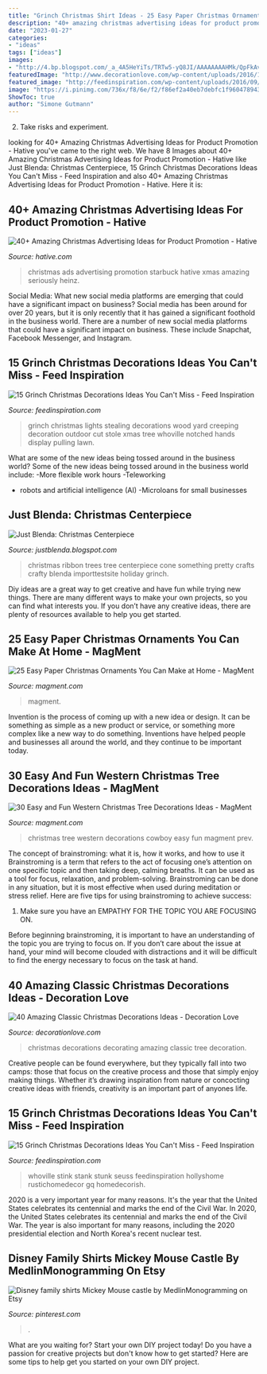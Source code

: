 ```yaml
---
title: "Grinch Christmas Shirt Ideas - 25 Easy Paper Christmas Ornaments You Can Make At Home"
description: "40+ amazing christmas advertising ideas for product promotion"
date: "2023-01-27"
categories:
- "ideas"
tags: ["ideas"]
images:
- "http://4.bp.blogspot.com/_a_4A5HeYiTs/TRTw5-yQ8JI/AAAAAAAAHMk/QpFkAvA_8O4/s1600/DSC02891.JPG"
featuredImage: "http://www.decorationlove.com/wp-content/uploads/2016/10/Christmas-Tree-Decorating-1.jpg"
featured_image: "http://feedinspiration.com/wp-content/uploads/2016/09/Wood-Creeping-Grinch-Stealing-Lights.jpg"
image: "https://i.pinimg.com/736x/f8/6e/f2/f86ef2a40eb7debfc1f9604789438494--disney-family-shirts-mickey-mouse.jpg"
ShowToc: true
author: "Simone Gutmann"
---
```



2. Take risks and experiment.

	

		
looking for 40+ Amazing Christmas Advertising Ideas for Product Promotion - Hative you've came to the right web. We have 8 Images about 40+ Amazing Christmas Advertising Ideas for Product Promotion - Hative like Just Blenda: Christmas Centerpiece, 15 Grinch Christmas Decorations Ideas You Can&#039;t Miss - Feed Inspiration and also 40+ Amazing Christmas Advertising Ideas for Product Promotion - Hative. Here it is:
		
    
## 40+ Amazing Christmas Advertising Ideas For Product Promotion - Hative

<img loading=lazy src="https://hative.com/wp-content/uploads/2013/10/xmas-ads/starbuck-ads-27.jpg" onerror="this.onerror=null;this.src='https://tse2.mm.bing.net/th?id=OIP.wwFD5EmIbma2o3f0p_C9iAHaKf&amp;pid=15.1';" alt="40+ Amazing Christmas Advertising Ideas for Product Promotion - Hative">

_Source: hative.com_

>christmas ads advertising promotion starbuck hative xmas amazing seriously heinz. 

	

Social Media: What new social media platforms are emerging that could have a significant impact on business?
Social media has been around for over 20 years, but it is only recently that it has gained a significant foothold in the business world. There are a number of new social media platforms that could have a significant impact on business. These include Snapchat, Facebook Messenger, and Instagram.

    
## 15 Grinch Christmas Decorations Ideas You Can&#039;t Miss - Feed Inspiration

<img loading=lazy src="http://feedinspiration.com/wp-content/uploads/2016/09/Wood-Creeping-Grinch-Stealing-Lights.jpg" onerror="this.onerror=null;this.src='https://tse3.mm.bing.net/th?id=OIP.UQn_kx8yZxcC2-KS72tX8wHaNK&amp;pid=15.1';" alt="15 Grinch Christmas Decorations Ideas You Can&#039;t Miss - Feed Inspiration">

_Source: feedinspiration.com_

>grinch christmas lights stealing decorations wood yard creeping decoration outdoor cut stole xmas tree whoville notched hands display pulling lawn. 

	

What are some of the new ideas being tossed around in the business world?
Some of the new ideas being tossed around in the business world include: 
-More flexible work hours 
-Teleworking 
- robots and artificial intelligence (AI) 
-Microloans for small businesses

    
## Just Blenda: Christmas Centerpiece

<img loading=lazy src="http://4.bp.blogspot.com/_a_4A5HeYiTs/TRTw5-yQ8JI/AAAAAAAAHMk/QpFkAvA_8O4/s1600/DSC02891.JPG" onerror="this.onerror=null;this.src='https://tse1.mm.bing.net/th?id=OIP.4Q5t5pnF0FqmCiSPVw0o6gHaJ4&amp;pid=15.1';" alt="Just Blenda: Christmas Centerpiece">

_Source: justblenda.blogspot.com_

>christmas ribbon trees tree centerpiece cone something pretty crafts crafty blenda importtestsite holiday grinch. 

	

Diy ideas are a great way to get creative and have fun while trying new things. There are many different ways to make your own projects, so you can find what interests you. If you don’t have any creative ideas, there are plenty of resources available to help you get started.

    
## 25 Easy Paper Christmas Ornaments You Can Make At Home - MagMent

<img loading=lazy src="http://magment.com/wp-content/uploads/2016/10/Handmade-Christmas-Tree-Ornaments.jpg" onerror="this.onerror=null;this.src='https://tse4.mm.bing.net/th?id=OIP.4mucvNA915IwCch2w9l1qwHaJe&amp;pid=15.1';" alt="25 Easy Paper Christmas Ornaments You Can Make at Home - MagMent">

_Source: magment.com_

>magment. 

	

Invention is the process of coming up with a new idea or design. It can be something as simple as a new product or service, or something more complex like a new way to do something. Inventions have helped people and businesses all around the world, and they continue to be important today.

    
## 30 Easy And Fun Western Christmas Tree Decorations Ideas - MagMent

<img loading=lazy src="http://magment.com/wp-content/uploads/2016/10/Western-Christmas-Tree-Decorations.jpg" onerror="this.onerror=null;this.src='https://tse2.mm.bing.net/th?id=OIP.WhOy1QSXPSP_g27nSmKBtwHaJ4&amp;pid=15.1';" alt="30 Easy and Fun Western Christmas Tree Decorations Ideas - MagMent">

_Source: magment.com_

>christmas tree western decorations cowboy easy fun magment prev. 

	

The concept of brainstroming: what it is, how it works, and how to use it
Brainstroming is a term that refers to the act of focusing one’s attention on one specific topic and then taking deep, calming breaths. It can be used as a tool for focus, relaxation, and problem-solving. Brainstroming can be done in any situation, but it is most effective when used during meditation or stress relief. Here are five tips for using brainstroming to achieve success:
1. Make sure you have an EMPATHY FOR THE TOPIC YOU ARE FOCUSING ON.

Before beginning brainstroming, it is important to have an understanding of the topic you are trying to focus on. If you don’t care about the issue at hand, your mind will become clouded with distractions and it will be difficult to find the energy necessary to focus on the task at hand.

    
## 40 Amazing Classic Christmas Decorations Ideas - Decoration Love

<img loading=lazy src="http://www.decorationlove.com/wp-content/uploads/2016/10/Christmas-Tree-Decorating-1.jpg" onerror="this.onerror=null;this.src='https://tse2.mm.bing.net/th?id=OIP.AFGl7c_8SCqgOuljgkV1EAHaKt&amp;pid=15.1';" alt="40 Amazing Classic Christmas Decorations Ideas - Decoration Love">

_Source: decorationlove.com_

>christmas decorations decorating amazing classic tree decoration. 

	

Creative people can be found everywhere, but they typically fall into two camps: those that focus on the creative process and those that simply enjoy making things. Whether it’s drawing inspiration from nature or concocting creative ideas with friends, creativity is an important part of anyones life.

    
## 15 Grinch Christmas Decorations Ideas You Can&#039;t Miss - Feed Inspiration

<img loading=lazy src="http://feedinspiration.com/wp-content/uploads/2016/09/Grinch-bathroom-green-gloves.jpg" onerror="this.onerror=null;this.src='https://tse3.mm.bing.net/th?id=OIP.0cc24MgiH9m0eFKGP_KE2wHaJ4&amp;pid=15.1';" alt="15 Grinch Christmas Decorations Ideas You Can&#039;t Miss - Feed Inspiration">

_Source: feedinspiration.com_

>whoville stink stank stunk seuss feedinspiration hollyshome rustichomedecor gq homedecorish. 

	

2020 is a very important year for many reasons. It's the year that the United States celebrates its centennial and marks the end of the Civil War.
In 2020, the United States celebrates its centennial and marks the end of the Civil War. The year is also important for many reasons, including the 2020 presidential election and North Korea's recent nuclear test.

    
## Disney Family Shirts Mickey Mouse Castle By MedlinMonogramming On Etsy

<img loading=lazy src="https://i.pinimg.com/736x/f8/6e/f2/f86ef2a40eb7debfc1f9604789438494--disney-family-shirts-mickey-mouse.jpg" onerror="this.onerror=null;this.src='https://tse3.mm.bing.net/th?id=OIP.lKXT9PXLW0kG5ZGgjYg-7AHaJ3&amp;pid=15.1';" alt="Disney family shirts Mickey Mouse castle by MedlinMonogramming on Etsy">

_Source: pinterest.com_

>. 

	

What are you waiting for? Start your own DIY project today!
Do you have a passion for creative projects but don't know how to get started? Here are some tips to help get you started on your own DIY project.

